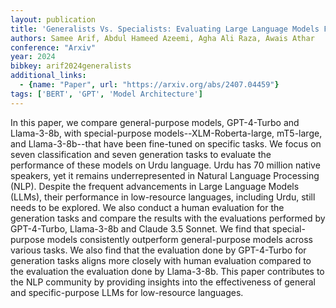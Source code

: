 ```yaml
---
layout: publication
title: 'Generalists Vs. Specialists: Evaluating Large Language Models For Urdu'
authors: Samee Arif, Abdul Hameed Azeemi, Agha Ali Raza, Awais Athar
conference: "Arxiv"
year: 2024
bibkey: arif2024generalists
additional_links:
  - {name: "Paper", url: "https://arxiv.org/abs/2407.04459"}
tags: ['BERT', 'GPT', 'Model Architecture']
---
```

In this paper, we compare general-purpose models, GPT-4-Turbo and Llama-3-8b,
with special-purpose models--XLM-Roberta-large, mT5-large, and Llama-3-8b--that
have been fine-tuned on specific tasks. We focus on seven classification and
seven generation tasks to evaluate the performance of these models on Urdu
language. Urdu has 70 million native speakers, yet it remains underrepresented
in Natural Language Processing (NLP). Despite the frequent advancements in
Large Language Models (LLMs), their performance in low-resource languages,
including Urdu, still needs to be explored. We also conduct a human evaluation
for the generation tasks and compare the results with the evaluations performed
by GPT-4-Turbo, Llama-3-8b and Claude 3.5 Sonnet. We find that special-purpose
models consistently outperform general-purpose models across various tasks. We
also find that the evaluation done by GPT-4-Turbo for generation tasks aligns
more closely with human evaluation compared to the evaluation the evaluation
done by Llama-3-8b. This paper contributes to the NLP community by providing
insights into the effectiveness of general and specific-purpose LLMs for
low-resource languages.
